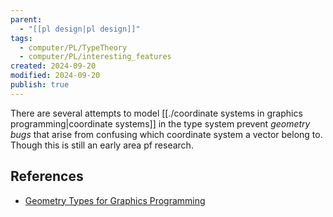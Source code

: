 ```yaml
---
parent:
  - "[[pl design|pl design]]"
tags:
  - computer/PL/TypeTheory
  - computer/PL/interesting_features
created: 2024-09-20
modified: 2024-09-20
publish: true
---
```

There are several attempts to model [[./coordinate systems in graphics programming|coordinate systems]] in the type system prevent _geometry bugs_ that arise from confusing which coordinate system a vector belong to. Though this is still an early area pf research.

## References
- [Geometry Types for Graphics Programming](https://www.cis.upenn.edu/~euisuny/paper/graphics.pdf)